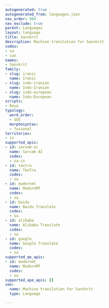 ```yaml
---
autogenerated: true
autogenerated_from: languages.json
nav_order: 994
nav_exclude: true
parent: Languages
layout: language
title: Sanskrit
description: Machine translation for Sanskrit
codes:
- sa
- san
names:
- Sanskrit
family:
- slug: iranic
  name: Iranic
- slug: indo-iranian
  name: Indo-Iranian
- slug: indo-european
  name: Indo-European
scripts:
- Deva
typology:
  word_order:
  - SOV
  morphosyntax:
  - fusional
territories:
- in
supported_apis:
- id: sarvam-ai
  name: Sarvam AI
  codes:
  - sa-in
- id: textra
  name: TexTra
  codes:
  - sa
- id: modernmt
  name: ModernMT
  codes:
  - sa
- id: baidu
  name: Baidu Translate
  codes:
  - sa
- id: alibaba
  name: Alibaba Translate
  codes:
  - sa
- id: google
  name: Google Translate
  codes:
  - sa
supported_qe_apis:
- id: modernmt
  name: ModernMT
  codes:
  - sa
supported_ape_apis: []
seo:
  name: Machine translation for Sanskrit
  type: Language

---
```


